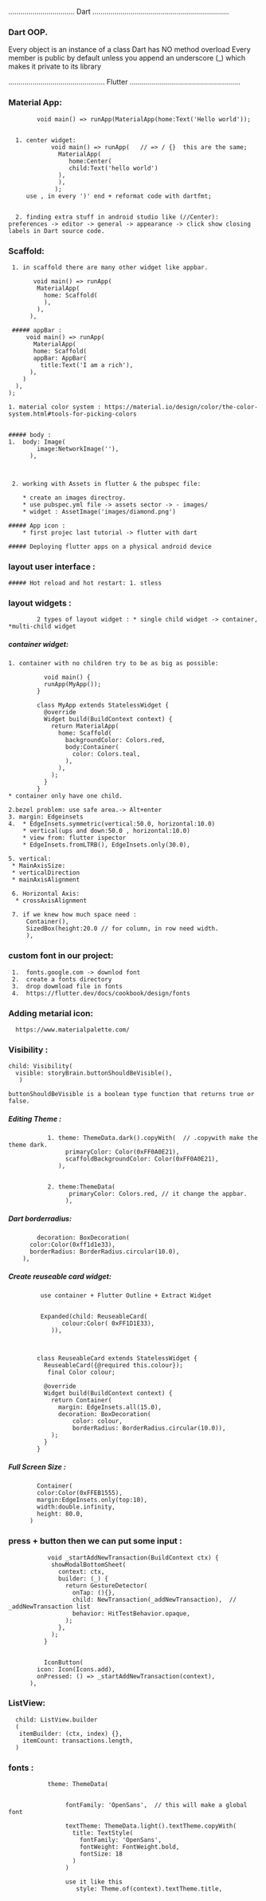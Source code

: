 ................................. Dart ....................................................................

### Dart OOP.
 Every object is an instance of a class
Dart has NO method overload
Every member is public by default unless you append
an underscore (_) which makes it private to its library


















................................................ Flutter .......................................................

### Material App:
            void main() => runApp(MaterialApp(home:Text('Hello world'));
            
            
      1. center widget:
                void main() => runApp(   // => / {}  this are the same;
                  MaterialApp(
                     home:Center(
                     child:Text('hello world')
                  ),
                  ),
                 );
         use , in every ')' end + reformat code with dartfmt;
         
         
      2. finding extra stuff in android studio like (//Center):  preferences -> editor -> general -> appearance -> click show closing labels in Dart source code.
            
         
  ### Scaffold: 
     1. in scaffold there are many other widget like appbar.

           void main() => runApp(
            MaterialApp(
              home: Scaffold(
              ),
            ),
          ),
          
     ##### appBar :
         void main() => runApp(
           MaterialApp(
           home: Scaffold(
           appBar: AppBar(
             title:Text('I am a rich'),
          ),
        )
      ),
    );
    
    1. material color system : https://material.io/design/color/the-color-system.html#tools-for-picking-colors
    
    
    ##### body :
    1.  body: Image(
            image:NetworkImage(''),
          ),
         
      
      
     2. working with Assets in flutter & the pubspec file:
     
        * create an images directroy.
        * use pubspec.yml file -> assets sector -> - images/
        * widget : AssetImage('images/diamond.png')
        
    ##### App icon :
        * first projec last tutorial -> flutter with dart
        
    ##### Deploying flutter apps on a physical android device
    
  ### layout user interface :
    ##### Hot reload and hot restart: 1. stless
    
 
  ### layout widgets :
            2 types of layout widget : * single child widget -> container, *multi-child widget
  ##### container widget: 
    1. container with no children try to be as big as possible:
                        
              void main() {
              runApp(MyApp());
            }

            class MyApp extends StatelessWidget {
              @override
              Widget build(BuildContext context) {
                return MaterialApp(
                  home: Scaffold(
                    backgroundColor: Colors.red,
                    body:Container(
                      color: Colors.teal,
                    ),
                  ),
                );
              }
            }
    * container only have one child.  
            
    2.bezel problem: use safe area.-> Alt+enter
    3. margin: Edgeinsets
    4.  * EdgeInsets.symmetric(vertical:50.0, horizontal:10.0) 
        * vertical(ups and down:50.0 , horizontal:10.0) 
        * view from: flutter ispector 
        * EdgeInsets.fromLTRB(), EdgeInsets.only(30.0),
        
    5. vertical:
     * MainAxisSize: 
     * verticalDirection
     * mainAxisAlignment
     
     6. Horizontal Axis:
      * crossAxisAlignment
      
     7. if we knew how much space need :
         Container(),
         SizedBox(height:20.0 // for column, in row need width.
         ),
         
   ### custom font in our project:
     1.  fonts.google.com -> downlod font
     2.  create a fonts directory
     3.  drop dowmload file in fonts
     4.  https://flutter.dev/docs/cookbook/design/fonts
     
     
  ### Adding metarial icon:
      https://www.materialpalette.com/
      
  ### Visibility :
  
    child: Visibility(
      visible: storyBrain.buttonShouldBeVisible(),
       )
       
    buttonShouldBeVisible is a boolean type function that returns true or false.
    
    
   ##### Editing Theme :
               1. theme: ThemeData.dark().copyWith(  // .copywith make the theme dark.
                    primaryColor: Color(0xFF0A0E21),
                    scaffoldBackgroundColor: Color(0xFF0A0E21),
                  ),
    
       
               2. theme:ThemeData(
                     primaryColor: Colors.red, // it change the appbar.
                    ),
                    
   ##### Dart borderradius:
            decoration: BoxDecoration(
          color:Color(0xff1d1e33),
          borderRadius: BorderRadius.circular(10.0),
        ),
        
   ##### Create reuseable card widget:
             use container + Flutter Outline + Extract Widget 
            
            
             Expanded(child: ReuseableCard(
                   colour:Color( 0xFF1D1E33),
                )),
                
                
                
            class ReuseableCard extends StatelessWidget {
              ReuseableCard({@required this.colour});
               final Color colour;

              @override
              Widget build(BuildContext context) {
                return Container(
                  margin: EdgeInsets.all(15.0),
                  decoration: BoxDecoration(
                      color: colour,
                      borderRadius: BorderRadius.circular(10.0)),
                );
              }
            }
         
         
   ##### Full Screen Size :
            Container(
            color:Color(0xFFEB1555),
            margin:EdgeInsets.only(top:10),
            width:double.infinity,
            height: 80.0,
          )
           
  
              
  ### press + button then we can put some input :
  
  
               void _startAddNewTransaction(BuildContext ctx) {
                showModalBottomSheet(
                  context: ctx,
                  builder: (_) {
                    return GestureDetector(
                      onTap: (){},
                      child: NewTransaction(_addNewTransaction),  // _addNewTransaction list 
                      behavior: HitTestBehavior.opaque,
                    );
                  },
                );
              }
              
              
              IconButton(
            icon: Icon(Icons.add),
            onPressed: () => _startAddNewTransaction(context),
          ),
         
         
   ### ListView:
      child: ListView.builder
      (
       itemBuilder: (ctx, index) {},
        itemCount: transactions.length,
      )
      
   ### fonts :
   
               theme: ThemeData(
                 
                   
                    fontFamily: 'OpenSans',  // this will make a global font
                    
                    textTheme: ThemeData.light().textTheme.copyWith(
                      title: TextStyle(
                        fontFamily: 'OpenSans',
                        fontWeight: FontWeight.bold,
                        fontSize: 18
                      )
                    )
                    
                    use it like this 
                       style: Theme.of(context).textTheme.title,

                   
